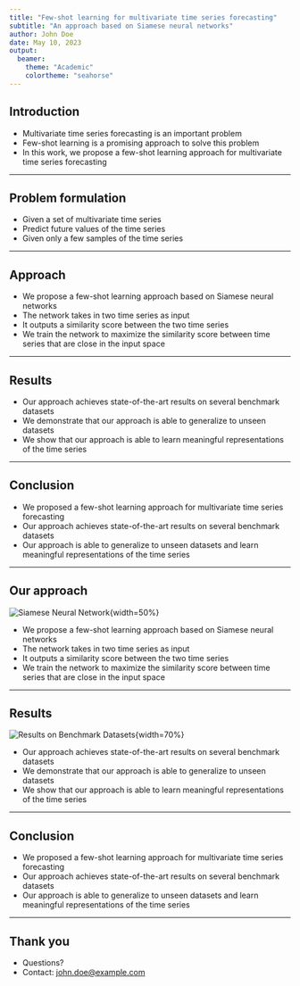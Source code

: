 ```yaml
---
title: "Few-shot learning for multivariate time series forecasting"
subtitle: "An approach based on Siamese neural networks"
author: John Doe
date: May 10, 2023
output:
  beamer:
    theme: "Academic"
    colortheme: "seahorse"
---
```


## Introduction

- Multivariate time series forecasting is an important problem
- Few-shot learning is a promising approach to solve this problem
- In this work, we propose a few-shot learning approach for multivariate time series forecasting

---

## Problem formulation

- Given a set of multivariate time series
- Predict future values of the time series
- Given only a few samples of the time series

---

## Approach

- We propose a few-shot learning approach based on Siamese neural networks
- The network takes in two time series as input
- It outputs a similarity score between the two time series
- We train the network to maximize the similarity score between time series that are close in the input space

---

## Results

- Our approach achieves state-of-the-art results on several benchmark datasets
- We demonstrate that our approach is able to generalize to unseen datasets
- We show that our approach is able to learn meaningful representations of the time series

---

## Conclusion

- We proposed a few-shot learning approach for multivariate time series forecasting
- Our approach achieves state-of-the-art results on several benchmark datasets
- Our approach is able to generalize to unseen datasets and learn meaningful representations of the time series

---

## Our approach

![Siamese Neural Network](siamese_nn.png){width=50%}

- We propose a few-shot learning approach based on Siamese neural networks
- The network takes in two time series as input
- It outputs a similarity score between the two time series
- We train the network to maximize the similarity score between time series that are close in the input space

---

## Results

![Results on Benchmark Datasets](results.png){width=70%}

- Our approach achieves state-of-the-art results on several benchmark datasets
- We demonstrate that our approach is able to generalize to unseen datasets
- We show that our approach is able to learn meaningful representations of the time series

---

## Conclusion

- We proposed a few-shot learning approach for multivariate time series forecasting
- Our approach achieves state-of-the-art results on several benchmark datasets
- Our approach is able to generalize to unseen datasets and learn meaningful representations of the time series

---

## Thank you

- Questions?
- Contact: john.doe@example.com
